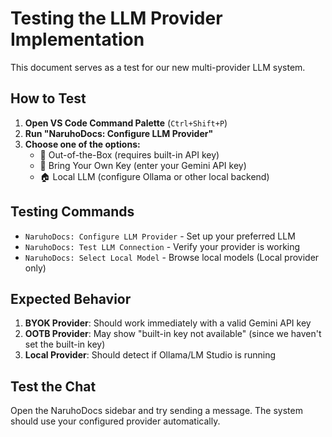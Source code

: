 # Testing the LLM Provider Implementation

This document serves as a test for our new multi-provider LLM system.

## How to Test

1. **Open VS Code Command Palette** (`Ctrl+Shift+P`)
2. **Run "NaruhoDocs: Configure LLM Provider"**
3. **Choose one of the options:**
   - 🚀 Out-of-the-Box (requires built-in API key)
   - 🔑 Bring Your Own Key (enter your Gemini API key)
   - 🏠 Local LLM (configure Ollama or other local backend)

## Testing Commands

- `NaruhoDocs: Configure LLM Provider` - Set up your preferred LLM
- `NaruhoDocs: Test LLM Connection` - Verify your provider is working
- `NaruhoDocs: Select Local Model` - Browse local models (Local provider only)

## Expected Behavior

1. **BYOK Provider**: Should work immediately with a valid Gemini API key
2. **OOTB Provider**: May show "built-in key not available" (since we haven't set the built-in key)
3. **Local Provider**: Should detect if Ollama/LM Studio is running

## Test the Chat

Open the NaruhoDocs sidebar and try sending a message. The system should use your configured provider automatically.
